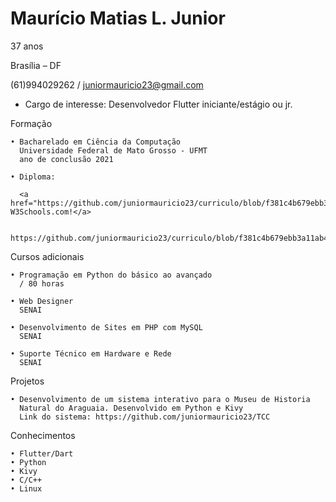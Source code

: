 # Maurício Matias L. Junior

37 anos

Brasília – DF

(61)994029262 / juniormauricio23@gmail.com

- Cargo de interesse: Desenvolvedor Flutter iniciante/estágio ou jr. 

Formação

    • Bacharelado em Ciência da Computação 
      Universidade Federal de Mato Grosso - UFMT 
      ano de conclusão 2021
      
    • Diploma:
    
      <a href="https://github.com/juniormauricio23/curriculo/blob/f381c4b679ebb3a11ab48364cc1c44ad82b44962/diploma_frente1.jpg">Visit W3Schools.com!</a> 
      
      https://github.com/juniormauricio23/curriculo/blob/f381c4b679ebb3a11ab48364cc1c44ad82b44962/diploma_verso1.jpg
      

Cursos adicionais

    • Programação em Python do básico ao avançado
      / 80 horas

    • Web Designer 
      SENAI

    • Desenvolvimento de Sites em PHP com MySQL
      SENAI
      
    • Suporte Técnico em Hardware e Rede
      SENAI
      
Projetos

    • Desenvolvimento de um sistema interativo para o Museu de Historia
      Natural do Araguaia. Desenvolvido em Python e Kivy
      Link do sistema: https://github.com/juniormauricio23/TCC
      
Conhecimentos

    • Flutter/Dart
    • Python  
    • Kivy
    • C/C++    
    • Linux
